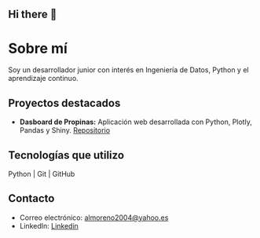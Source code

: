 ## Hi there 👋
# Sobre mí

Soy un desarrollador junior con interés en Ingeniería de Datos, Python y el aprendizaje continuo.

## Proyectos destacados

- **Dasboard de Propinas:** Aplicación web desarrollada con Python, Plotly, Pandas y Shiny. [Repositorio](https://github.com/AlmorenoQ/Dashboard-de-Propinas)


## Tecnologías que utilizo

  Python | Git | GitHub

## Contacto

- Correo electrónico: almoreno2004@yahoo.es
- LinkedIn: [Linkedin](http://www.linkedin.com/in/alberto-moreno-quintana-a30607310)
<!--
**AlmorenoQ/AlmorenoQ** is a ✨ _special_ ✨ repository because its `README.md` (this file) appears on your GitHub profile.

Here are some ideas to get you started:

- 🔭 I’m currently working on ...
- 🌱 I’m currently learning ...
- 👯 I’m looking to collaborate on ...
- 🤔 I’m looking for help with ...
- 💬 Ask me about ...
- 📫 How to reach me: ...
- 😄 Pronouns: ...
- ⚡ Fun fact: ...
-->
